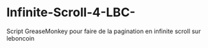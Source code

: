 Infinite-Scroll-4-LBC-
======================

Script GreaseMonkey pour faire de la pagination en infinite scroll sur leboncoin
